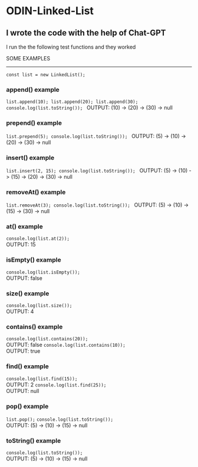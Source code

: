 # ODIN-Linked-List

## I wrote the code with the help of Chat-GPT

I run the the following test functions and they worked

SOME EXAMPLES 
<hr>
<code>const list = new LinkedList();</code>

### append() example
<code>list.append(10);
list.append(20);
list.append(30);
console.log(list.toString());
</code> 
OUTPUT: (10) -> (20) -> (30) -> null

### prepend() example
<code>list.prepend(5);
console.log(list.toString());
</code>
OUTPUT: (5) -> (10) -> (20) -> (30) -> null

### insert() example
<code>list.insert(2, 15);
console.log(list.toString());
</code>
OUTPUT: (5) -> (10) -> (15) -> (20) -> (30) -> null

### removeAt() example
<code>list.removeAt(3);
console.log(list.toString()); 
</code>
OUTPUT: (5) -> (10) -> (15) -> (30) -> null

### at() example
<code>console.log(list.at(2));</code>
<BR />OUTPUT: 15

### isEmpty() example
<code>console.log(list.isEmpty());</code>
<BR />OUTPUT: false

### size() example
<code>console.log(list.size());</code>
<BR />OUTPUT: 4

### contains() example
<code>console.log(list.contains(20));</code>
<BR />OUTPUT: false
<code>console.log(list.contains(10));</code>
<BR />OUTPUT: true

### find() example
<code>console.log(list.find(15));</code>
<BR />OUTPUT: 2
<code>console.log(list.find(25));</code>
<BR />OUTPUT: null

### pop() example
<code>list.pop();</code>
<code>console.log(list.toString());</code>
<BR />OUTPUT: (5) -> (10) -> (15) -> null

### toString() example
<code>console.log(list.toString());</code>
<BR />OUTPUT: (5) -> (10) -> (15) -> null


